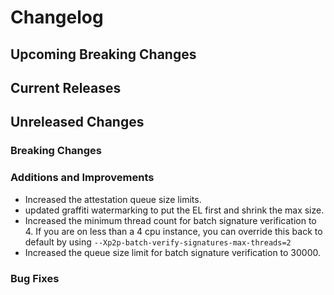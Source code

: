 # Changelog

## Upcoming Breaking Changes

## Current Releases

## Unreleased Changes

### Breaking Changes

### Additions and Improvements
- Increased the attestation queue size limits.
- updated graffiti watermarking to put the EL first and shrink the max size.
- Increased the minimum thread count for batch signature verification to 4. If you are on less than a 4 cpu instance, you can override this back to default by using `--Xp2p-batch-verify-signatures-max-threads=2`
- Increased the queue size limit for batch signature verification to 30000.

### Bug Fixes
